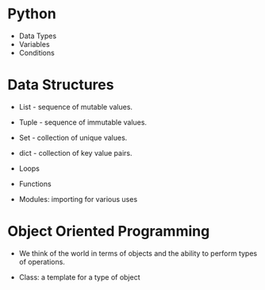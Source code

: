 # Python

- Data Types
- Variables
- Conditions

# Data Structures

- List - sequence of mutable values.
- Tuple - sequence of immutable values.
- Set - collection of unique values.
- dict - collection of key value pairs.

- Loops
- Functions
- Modules: importing for various uses

# Object Oriented Programming

- We think of the world in terms of objects and the ability to perform types of operations.

- Class: a template for a type of object
